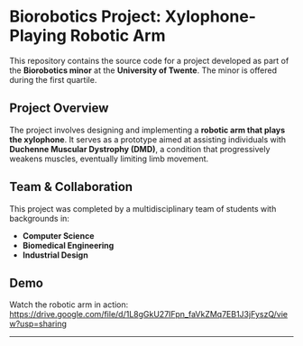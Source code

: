 # Biorobotics Project: Xylophone-Playing Robotic Arm

This repository contains the source code for a project developed as part of the **Biorobotics minor** at the **University of Twente**. The minor is offered during the first quartile.

## Project Overview
The project involves designing and implementing a **robotic arm that plays the xylophone**. It serves as a prototype aimed at assisting individuals with **Duchenne Muscular Dystrophy (DMD)**, a condition that progressively weakens muscles, eventually limiting limb movement.

## Team & Collaboration
This project was completed by a multidisciplinary team of students with backgrounds in:
- **Computer Science**
- **Biomedical Engineering**
- **Industrial Design**

## Demo
Watch the robotic arm in action: https://drive.google.com/file/d/1L8gGkU27IFpn_faVkZMq7EB1J3jFyszQ/view?usp=sharing

---
